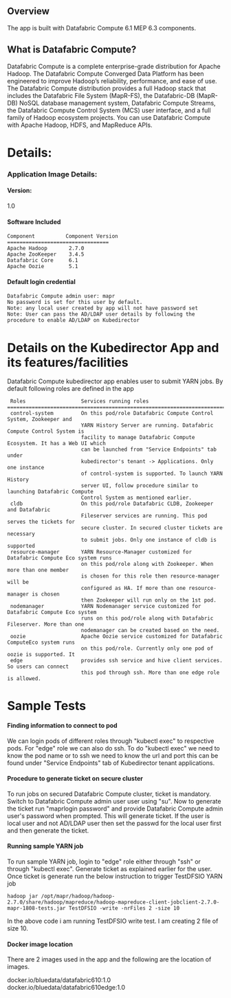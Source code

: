 ## Overview
The app is built with Datafabric Compute 6.1 MEP 6.3 components.

## What is Datafabric Compute?
Datafabric Compute is a complete enterprise-grade distribution for Apache Hadoop. The Datafabric Compute Converged Data Platform has been engineered to improve Hadoop’s reliability, performance, and ease of use. 
The Datafabric Compute distribution provides a full Hadoop stack that includes the Datafabric File System (MapR-FS), the Datafabric-DB (MapR-DB) NoSQL database management system, Datafabric Compute Streams, the Datafabric Compute Control System (MCS) user interface, and a full family of Hadoop ecosystem projects. You can use Datafabric Compute with Apache Hadoop, HDFS, and MapReduce APIs.

# Details: 

### Application Image Details:

#### Version:
1.0

#### Software Included
    Component	       Component Version
    =================================
    Apache Hadoop       2.7.0
    Apache ZooKeeper    3.4.5
    Datafabric Core     6.1
    Apache Oozie        5.1

#### Default login credential
    Datafabric Compute admin user: mapr
    No password is set for this user by default.
    Note: any local user created by app will not have password set
    Note: User can pass the AD/LDAP user details by following the procedure to enable AD/LDAP on Kubedirector

# Details on the Kubedirector App and its features/facilities
Datafabric Compute kubedirector app enables user to submit YARN jobs. By default following roles are defined in the app

     Roles	                Services running roles
    ==============================================================================
     control-system         On this pod/role Datafabric Compute Control System, Zookeeper and 
                            YARN History Server are running. Datafabric Compute Control System is
                            facility to manage Datafabric Compute Ecosystem. It has a Web UI which
                            can be launched from "Service Endpoints" tab under
                            kubedirector's tenant -> Applications. Only one instance
                            of control-system is supported. To launch YARN History
                            server UI, follow procedure similar to launching Datafabric Compute 
                            Control System as mentioned earlier.
     cldb                   On this pod/role Datafabric CLDB, Zookeeper and Datafabric 
                            Fileserver services are running. This pod serves the tickets for
                            secure cluster. In secured cluster tickets are necessary
                            to submit jobs. Only one instance of cldb is supported
     resource-manager       YARN Resource-Manager customized for Datafabric Compute Eco system runs
                            on this pod/role along with Zookeeper. When more than one member 
                            is chosen for this role then resource-manager will be 
                            configured as HA. If more than one resource-manager is chosen
                            then Zookeeper will run only on the 1st pod.
     nodemanager            YARN Nodemanager service customized for Datafabric Compute Eco system 
                            runs on this pod/role along with Datafabric Fileserver. More than one 
                            nodemanager can be created based on the need.
     oozie                  Apache Oozie service customized for Datafabric ComputeEco system runs
                            on this pod/role. Currently only one pod of oozie is supported. It
     edge                   provides ssh service and hive client services. So users can connect
                            this pod through ssh. More than one edge role is allowed.

# Sample Tests

#### Finding information to connect to pod
We can login pods of different roles through "kubectl exec" to respective pods. For "edge" role we can also do ssh. To do "kubectl exec" we need to know the pod name or to ssh we need to know the url and port this can be found under "Service Endpoints" tab of Kubedirector tenant applications.

#### Procedure to generate ticket on secure cluster
To run jobs on secured Datafabric Compute cluster, ticket is mandatory. Switch to Datafabric Compute admin user user using "su". Now to generate the ticket run "maprlogin password" and provide Datafabric Compute admin user's password when prompted. This will generate ticket. If the user is local user and not AD/LDAP user 
then set the passwd for the local user first and then generate the ticket.


#### Running sample YARN job
To run sample YARN job, login to "edge" role either through "ssh" or through "kubectl exec". Generate ticket as explained earlier for the user. Once ticket is generate run the below instruction to trigger TestDFSIO YARN job

`hadoop jar /opt/mapr/hadoop/hadoop-2.7.0/share/hadoop/mapreduce/hadoop-mapreduce-client-jobclient-2.7.0-mapr-1808-tests.jar TestDFSIO -write -nrFiles 2 -size 10`

In the above code i am running TestDFSIO write test. I am creating 2 file of size 10.
       
#### Docker image location

There are 2 images used in the app and the following are the location of images.

docker.io/bluedata/datafabric610:1.0
docker.io/bluedata/datafabric610edge:1.0